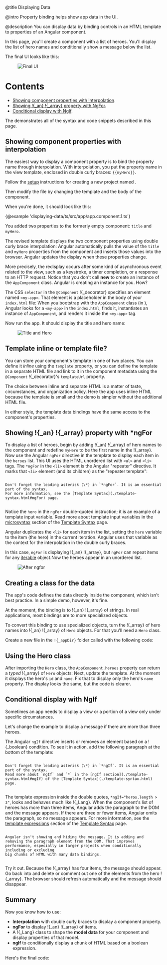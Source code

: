 @title
Displaying Data

@intro
Property binding helps show app data in the UI.

@description
You can display data by binding controls in an HTML template to properties of an Angular component.

In this page, you'll create a component with a list of heroes.
You'll display the list of hero names and
conditionally show a message below the list.

The final UI looks like this:

<figure class='image-display'>
  <img src="/resources/images/devguide/displaying-data/final.png" alt="Final UI">  </img>
</figure>

# Contents

* [Showing component properties with interpolation](#interpolation).
* [Showing !{_an} !{_array} property with NgFor](#ngFor).
* [Conditional display with NgIf](#ngIf).

The <live-example></live-example> demonstrates all of the syntax and code
snippets described in this page.

## Showing component properties with interpolation
The easiest way to display a component property
is to bind the property name through interpolation.
With interpolation, you put the property name in the view template, enclosed in double curly braces: `{{myHero}}`.

Follow the [setup](setup.html) instructions for creating a new project
named <ngio-ex path="displaying-data"></ngio-ex>.

Then modify the <ngio-ex path="app.component.ts"></ngio-ex> file by
changing the template and the body of the component.

When you're done, it should look like this:


{@example 'displaying-data/ts/src/app/app.component.1.ts'}

You added two properties to the formerly empty component: `title` and `myHero`.

The revised template displays the two component properties using double curly brace
interpolation:
Angular automatically pulls the value of the `title` and `myHero` properties from the component and
inserts those values into the browser. Angular updates the display
when these properties change.

More precisely, the redisplay occurs after some kind of asynchronous event related to
the view, such as a keystroke, a timer completion, or a response to an HTTP request.
Notice that you don't call **new** to create an instance of the `AppComponent` class.
Angular is creating an instance for you. How?

The CSS `selector` in the `@Component` !{_decorator} specifies an element named `<my-app>`.
That element is a placeholder in the body of your `index.html` file:
When you bootstrap with the `AppComponent` class (in <ngio-ex path="main.ts"></ngio-ex>), Angular looks for a `<my-app>`
in the `index.html`, finds it, instantiates an instance of `AppComponent`, and renders it
inside the `<my-app>` tag.

Now run the app. It should display the title and hero name:
<figure class='image-display'>
  <img src="/resources/images/devguide/displaying-data/title-and-hero.png" alt="Title and Hero">  </img>
</figure>

## Template inline or template file?

You can store your component's template in one of two places.
You can define it *inline* using the `template` property, or you can define
the template in a separate HTML file and link to it in
the component metadata using the `@Component` !{_decorator}'s `templateUrl` property.

The choice between inline and separate HTML is a matter of taste,
circumstances, and organization policy.
Here the app uses inline HTML because the template is small and the demo
is simpler without the additional HTML file.

In either style, the template data bindings have the same access to the component's properties.

## Showing !{_an} !{_array} property with ***ngFor**

To display a list of heroes, begin by adding !{_an} !{_array} of hero names to the component and redefine `myHero` to be the first name in the !{_array}.
Now use the Angular `ngFor` directive in the template to display
each item in the `heroes` list.
This UI uses the HTML unordered list with `<ul>` and `<li>` tags. The `*ngFor`
in the `<li>` element is the Angular "repeater" directive.
It marks that `<li>` element (and its children) as the "repeater template":


~~~ {.alert.is-important}

Don't forget the leading asterisk (\*) in `*ngFor`. It is an essential part of the syntax.
For more information, see the [Template Syntax](./template-syntax.html#ngFor) page.


~~~

Notice the `hero` in the `ngFor` double-quoted instruction;
it is an example of a template input variable. Read
more about template input variables in the [microsyntax](./template-syntax.html#ngForMicrosyntax) section of
the [Template Syntax](./template-syntax.html) page.

Angular duplicates the `<li>` for each item in the list, setting the `hero` variable
to the item (the hero) in the current iteration. Angular uses that variable as the
context for the interpolation in the double curly braces.

In this case, `ngFor` is displaying !{_an} !{_array}, but `ngFor` can
repeat items for any [iterable](!{_iterableUrl}) object.Now the heroes appear in an unordered list.

<figure class='image-display'>
  <img src="/resources/images/devguide/displaying-data/hero-names-list.png" alt="After ngfor">  </img>
</figure>


## Creating a class for the data

The app's code defines the data directly inside the component, which isn't best practice.
In a simple demo, however, it's fine.

At the moment, the binding is to !{_an} !{_array} of strings.
In real applications, most bindings are to more specialized objects.

To convert this binding to use specialized objects, turn the !{_array}
of hero names into !{_an} !{_array} of `Hero` objects. For that you'll need a `Hero` class.

Create a new file in the `!{_appDir}` folder called  <ngio-ex path="hero.ts"></ngio-ex> with the following code:

## Using the Hero class

After importing the `Hero` class, the `AppComponent.heroes` property can return a _typed_ !{_array}
of `Hero` objects:
Next, update the template.
At the moment it displays the hero's `id` and `name`.
Fix that to display only the hero's `name` property.
The display looks the same, but the code is clearer.

## Conditional display with NgIf

Sometimes an app needs to display a view or a portion of a view only under specific circumstances.

Let's change the example to display a message if there are more than three heroes.

The Angular `ngIf` directive inserts or removes an element based on a !{_boolean} condition.
To see it in action, add the following paragraph at the bottom of the template:


~~~ {.alert.is-important}

Don't forget the leading asterisk (\*) in `*ngIf`. It is an essential part of the syntax.
Read more about `ngIf` and `*` in the [ngIf section](./template-syntax.html#ngIf) of the [Template Syntax](./template-syntax.html) page.


~~~

The template expression inside the double quotes,
`*ngIf="heros.length > 3"`, looks and behaves much like !{_Lang}.
When the component's list of heroes has more than three items, Angular adds the paragraph
to the DOM and the message appears. If there are three or fewer items, Angular omits the
paragraph, so no message appears. For more information,
see the [template expressions](./template-syntax.html#template-expressions) section of the
[Template Syntax](./template-syntax.html) page.


~~~ {.alert.is-helpful}

Angular isn't showing and hiding the message. It is adding and removing the paragraph element from the DOM. That improves performance, especially in larger projects when conditionally including or excluding
big chunks of HTML with many data bindings.


~~~

Try it out. Because the !{_array} has four items, the message should appear.
Go back into <ngio-ex path="app.component.ts"></ngio-ex> and delete or comment out one of the elements from the hero !{_array}.
The browser should refresh automatically and the message should disappear.

## Summary
Now you know how to use:
- **Interpolation** with double curly braces to display a component property.
- **ngFor** to display !{_an} !{_array} of items.
- A !{_Lang} class to shape the **model data** for your component and display properties of that model.
- **ngIf** to conditionally display a chunk of HTML based on a boolean expression.

Here's the final code:
